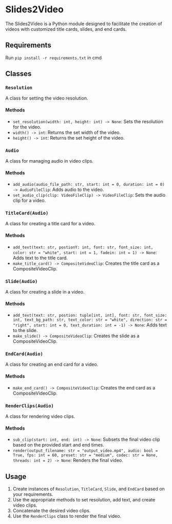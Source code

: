 # Slides2Video

The Slides2Video is a Python module designed to facilitate the creation of videos with customized title cards, slides, and end cards.

## Requirements

Run `pip install -r requirements.txt` in cmd

## Classes

### `Resolution`

A class for setting the video resolution.

#### Methods

- `set_resolution(width: int, height: int) -> None`: Sets the resolution for the video.
- `width() -> int`: Returns the set width of the video.
- `height() -> int`: Returns the set height of the video.

### `Audio`

A class for managing audio in video clips.

#### Methods

- `add_audio(audio_file_path: str, start: int = 0, duration: int = 0) -> AudioFileClip`: Adds audio to the video.
- `set_audio_clip(clip: VideoFileClip) -> VideoFileClip`: Sets the audio clip for a video.

### `TitleCard(Audio)`

A class for creating a title card for a video.

#### Methods

- `add_text(text: str, postionY: int, font: str, font_size: int, color: str = "white", start: int = 1, fadein: int = 1) -> None`: Adds text to the title card.
- `make_title_card() -> CompositeVideoClip`: Creates the title card as a CompositeVideoClip.

### `Slide(Audio)`

A class for creating a slide in a video.

#### Methods

- `add_text(text: str, postion: tuple[int, int], font: str, font_size: int, text_bg_path: str, text_color: str = "white", direction: str = "right", start: int = 0, text_duration: int = -1) -> None`: Adds text to the slide.
- `make_slide() -> CompositeVideoClip`: Creates the slide as a CompositeVideoClip.

### `EndCard(Audio)`

A class for creating an end card for a video.

#### Methods

- `make_end_card() -> CompositeVideoClip`: Creates the end card as a CompositeVideoClip.

### `RenderClips(Audio)`

A class for rendering video clips.

#### Methods

- `sub_clip(start: int, end: int) -> None`: Subsets the final video clip based on the provided start and end times.
- `render(output_filename: str = "output_video.mp4", audio: bool = True, fps: int = 60, preset: str = "medium", codec: str = None, threads: int = 2) -> None`: Renders the final video.

## Usage

1. Create instances of `Resolution`, `TitleCard`, `Slide`, and `EndCard` based on your requirements.
2. Use the appropriate methods to set resolution, add text, and create video clips.
3. Concatenate the desired video clips.
4. Use the `RenderClips` class to render the final video.